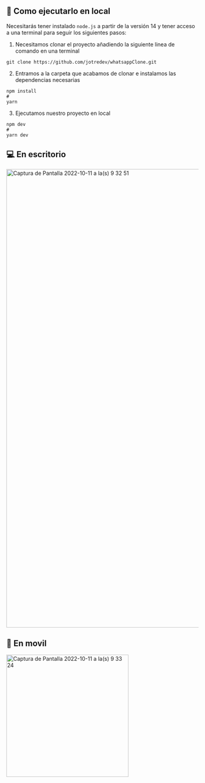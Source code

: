 ## 🚀 Como ejecutarlo en local

Necesitarás tener instalado ``` node.js ``` a partir de la versión 14 y tener acceso a una terminal para seguir los siguientes pasos:
>
1. Necesitamos clonar el proyecto añadiendo la siguiente linea de comando en una terminal
```
git clone https://github.com/jotredev/whatsappClone.git
```
>
2. Entramos a la carpeta que acabamos de clonar e instalamos las dependencias necesarias
```
npm install
#
yarn
```
>
3. Ejecutamos nuestro proyecto en local
```
npm dev
#
yarn dev
```

## 💻 En escritorio
<img width="1200" alt="Captura de Pantalla 2022-10-11 a la(s) 9 32 51" src="https://user-images.githubusercontent.com/50961956/195136152-19646df2-e968-4d97-9caf-fdd75ac3608e.png">

## 📱 En movil
<img width="320" alt="Captura de Pantalla 2022-10-11 a la(s) 9 33 24" src="https://user-images.githubusercontent.com/50961956/195136279-9517e2e9-3a5b-4c4d-ba93-9ccfce3bcb62.png">
